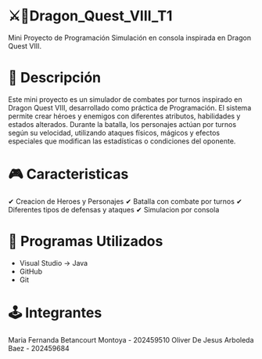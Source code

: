 # ⚔🗿Dragon_Quest_VIII_T1
Mini Proyecto de Programación
Simulación en consola inspirada en Dragon Quest VIII.

# 📌 Descripción
Este mini proyecto es un simulador de combates por turnos inspirado en Dragon Quest VIII, desarrollado como práctica de Programación. El sistema permite crear héroes y enemigos con diferentes atributos, habilidades y estados alterados. Durante la batalla, los personajes actúan por turnos según su velocidad, utilizando ataques físicos, mágicos y efectos especiales que modifican las estadísticas o condiciones del oponente.

# 🎮 Caracteristicas

✔ Creacion de Heroes y Personajes
✔ Batalla con combate por turnos
✔ Diferentes tipos de defensas y ataques
✔ Simulacion por consola 

# 🔮 Programas Utilizados
- Visual Studio -> Java 
- GitHub 
- Git 

# 🕹 Integrantes

Maria Fernanda Betancourt Montoya - 202459510
Oliver De Jesus Arboleda Baez - 202459684


             